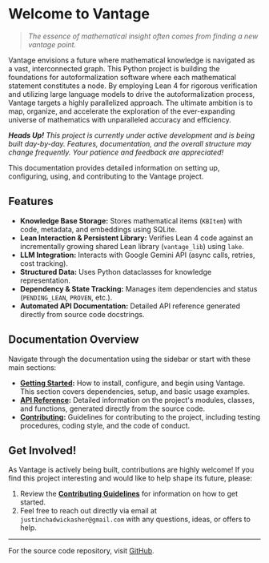 # Welcome to Vantage

> *The essence of mathematical insight often comes from finding a new vantage point.*

Vantage envisions a future where mathematical knowledge is navigated as a vast, interconnected graph. This Python project is building the foundations for autoformalization software where each mathematical statement constitutes a node. By employing Lean 4 for rigorous verification and utilizing large language models to drive the autoformalization process, Vantage targets a highly parallelized approach. The ultimate ambition is to map, organize, and accelerate the exploration of the ever-expanding universe of mathematics with unparalleled accuracy and efficiency.

***Heads Up!*** *This project is currently under active development and is being built day-by-day. Features, documentation, and the overall structure may change frequently. Your patience and feedback are appreciated!*

This documentation provides detailed information on setting up, configuring, using, and contributing to the Vantage project.

## Features

* **Knowledge Base Storage:** Stores mathematical items (`KBItem`) with code, metadata, and embeddings using SQLite.
* **Lean Interaction & Persistent Library:** Verifies Lean 4 code against an incrementally growing shared Lean library (`vantage_lib`) using `lake`.
* **LLM Integration:** Interacts with Google Gemini API (async calls, retries, cost tracking).
* **Structured Data:** Uses Python dataclasses for knowledge representation.
* **Dependency & State Tracking:** Manages item dependencies and status (`PENDING_LEAN`, `PROVEN`, etc.).
* **Automated API Documentation:** Detailed API reference generated directly from source code docstrings.

## Documentation Overview

Navigate through the documentation using the sidebar or start with these main sections:

* **[Getting Started](installation.md):** How to install, configure, and begin using Vantage. This section covers dependencies, setup, and basic usage examples.
* **[API Reference](reference/index.md):** Detailed information on the project's modules, classes, and functions, generated directly from the source code.
* **[Contributing](contributing.md):** Guidelines for contributing to the project, including testing procedures, coding style, and the code of conduct.

## Get Involved!

As Vantage is actively being built, contributions are highly welcome! If you find this project interesting and would like to help shape its future, please:

1.  Review the **[Contributing Guidelines](contributing.md)** for information on how to get started.
2.  Feel free to reach out directly via email at `justinchadwickasher@gmail.com` with any questions, ideas, or offers to help.

---

For the source code repository, visit [GitHub](https://github.com/justincasher/vantage).